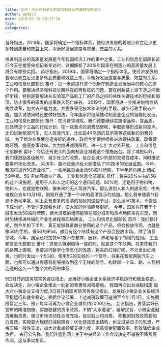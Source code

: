 ```yaml
---
title: 苗圩：今后还有更大的面向制造业的减税措施出台
author: wetech
date: 2019-01-10 18:27:18
tags: 
categories: 
---
```

苗圩指出，2019年，国家将确定一个指标体系，使经济发展的着眼点和立足点更多转到质量和效益上来，平衡好发展速度与质量、效益的关系。
<!-- more -->
推进制造业的高质量发展是今年我国经济工作的重中之重，工业和信息化部部长苗圩今天在接受央视记者专访时，详细解析了2019年国家在制造业的高质量发展上将会有哪些实招。
苗圩指出，2019年，国家将确定一个指标体系，使经济发展的着眼点和立足点更多转到质量和效益上来，平衡好发展速度与质量、效益的关系。
工业和信息化部部长 苗圩：进一步的提升这个创新在制造业发展当中的核心的这个作用。要解决经济和科技长期存在的两张皮的问题，要在创新链上游下游之间做好衔接，特别是要解决从实验室产品到工厂的产品之间的共性关键技术的短板和弱项，防止很多的研发的成果跌入死亡峡谷。
2019年，国家将进一步推进供给性结构性改革，加大去产能力度，并更多采用技术和法制的手段，减少行政手段去产能。加大减法同时还要做好加法，今年国家将继续推动制造业企业的智能化发展。
工业和信息化部部长 苗圩：在消费领域呢，我们还要继续实施增品种，提品质，创品牌这个三品的行动计划，在一些重点的消费品里呢，争取能够形成新的亮点，比如说新能源汽车，无人驾驶汽车，比如说4K高清的显示等等这些新的消费领域。
为了给企业发展创造良好的条件，政府今年要继续推进放管扶改革，改善营商环境、提高办事效率，大力推进减税降费，进一步扩大对外开放。
工业和信息化部部长 苗圩：今后还有更大的面向制造业减税这个措施出台。除了减税以外，我们还鼓励各级政府，减少社企的收费，给企业减少外部的交易性成本，同时推进要素市场化改革。
采访中，苗圩还重点给大家描绘了5G技术的发展蓝图。今年，我国将进行5G商业推广，一些地区将会发放5G临时牌照，下半年还将用上 诸如5G手机、5G iPad等商业产品。
工业和信息化部部长 苗圩：将来20%左右的5G的这个设施呢，是用于人和人之间的这个通讯问题，80%呢，还是用于物和物，物和人，也就是物联网，像未来的无人驾驶汽车。那么讲到人和人的通讯呢，中央电视台去年10月1号，刚刚开通了第一个4K的高清显示的频道。那么将来随着节目源不断地丰富，网上会有更多的高清的视频的这些节目，那么用5G技术，不管是下载也好，不管你来观看也好，使大家的体验能够更好。
今年，国家将在若干个城市发放5G临时牌照，使大规模的组网能够在部分城市和热点地区率先实现，同时加快推进终端的产业化进程和网络建设。
工业和信息化部部长 苗圩：我们预计呢，到今年的下半年，真正能够具备商业使用的这个产品，将会投放市场，也就是像5G的手机，像5G的iPad，都会有这个陆续有这个产品会投放市场。
除了消费领域，今年，国家还将加快5G技术在教育、医疗、养老等各个领域的应用。
工业和信息化部部长 苗圩：这里头特别值得一提的呢，就是这个车联网。将来在我们的路网上面呢，也要进行数字化信息化的改造，将来的红绿灯呢，不光发出红绿黄，也同时发出一个5G的，使用5G的无线的一个信号，将来在智能网联汽车上面，也都可以通过传感器能够接收到这个无线的信号。构建起一个车、路、人互相连通的这么一个整个大的网络体系。
 
 
9日召开的国务院常务会议指出，发展好小微企业关系经济平稳运行和就业稳定。会议决定，对小微企业推出一批新的普惠性减税措施。
我国再次出台减税措施 加大对小微企业支持力度,9日召开的国务院常务会议指出，发展好小微企业关系经济平稳运行和就业稳定。根据会议部署，上述减税政策可追溯至今年1月1日，实施期限暂定三年，预计每年可再为小微企业减负约2000亿元。
会议指出，要落实好已宣布的降准措施，实施稳健的货币政策，不搞“大水漫灌”，缓解民营、小微企业融资难融资贵，保证市场流动性合理充裕，促进就业和消费。
积极的财政政策要加力提效，实施更大规模的减税降费；优化财政支出结构，树立过紧日子的思想，严格压缩一般性支出，加大对重点领域支持力度，提高资金配置效率，有效降低企业负担。
央行公告称，我们注意到网上关于中央经济工作会议决定不减税不降费等传闻，这与事实相反。

